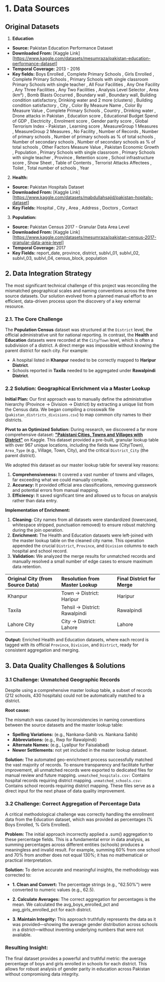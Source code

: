 # 1. Data Sources 

## Original Datasets
1. **Education**  
- **Source:** Pakistan Education Performance Dataset
- **Downloaded From:** [Kaggle Link][https://www.kaggle.com/datasets/mesumraza/pakistan-education-performance-dataset]
- **Temporal Coverage:** 2013 - 2016
- **Key fields:** Boys Enrolled , Complete Primary Schools , Girls Enrolled , Complete Primary Schools , Primary Schools with single classroom Primary Schools with single teacher , All Four Facilities , Any One Facility , Any Three Facilities , Any Two Facilities , Analysis Level Selector , Area (km²) , Bomb Blasts Occurred , Boundary wall , Boundary wall, Building condition satisfactory, Drinking water and 2 more (clusters) , Building condition satisfactory , City , Color By Measure Name , Color By Measure Value , Complete Primary Schools , Country , Drinking water , Drone attacks in Pakistan , Education score , Educational Budget Spend of GDP , Electricity , Enrolment score , Gender parity score , Global Terrorism Index - Pakistan , Learning score , MeasureGroup 1 Measures , MeasureGroup 2 Measures , No Facility , Number of Records , Number of primary schools , Number of primary schools as % of total schools , Number of secondary schools , Number of secondary schools as % of total schools , Other Factors Measure Value , Pakistan Economic Growth , Population , Primary Schools with single classroom , Primary Schools with single teacher , Province , Retention score , School infrastructure score , Show Sheet , Table of Contents , Terrorist Attacks Affectees , Toilet , Total number of schools , Year

2. **Health:**
- **Source:** Pakistan Hospitals Dataset
- **Downloaded From:** [Kaggle Link][https://www.kaggle.com/datasets/mabdullahsajid/pakistan-hopitals-dataset]
- **Key Fields:** Hospital , City , Area , Address , Doctors , Contact

3. **Population:**
- **Source:** Pakistan Census 2017 - Granular Data Area Level
- **Downloaded From:** [Kaggle Link][https://www.kaggle.com/datasets/mesumraza/pakistan-census-2017-granular-data-area-level]
- **Temporal Coverage:** 2017
- **Key Fields:** report_date, province, district, sublvl_01, sublvl_02, sublvl_03, sublvl_04, census_block, population

## 2. Data Integration Strategy

The most significant technical challenge of this project was reconciling the mismatched geographical scales and naming conventions across the three source datasets. Our solution evolved from a planned manual effort to an efficient, data-driven process upon the discovery of a key external resource.

### 2.1. The Core Challenge

The **Population Census** dataset was structured at the `District` level, the official administrative unit for national reporting. In contrast, the **Health** and **Education** datasets were recorded at the `City`/`Town` level, which is often a subdivision of a district. A direct merge was impossible without knowing the parent district for each city. For example:

- A hospital listed in **Khanpur** needed to be correctly mapped to **Haripur District**.
- Schools reported in **Taxila** needed to be aggregated under **Rawalpindi District**.

### 2.2 Solution: Geographical Enrichment via a Master Lookup

**Initial Plan:**
Our first approach was to manually define the administrative hierarchy (Province -> Division -> District) by extracting a unique list from the Census data. We began compiling a crosswalk file (`pakistan_districts_divisions.csv`) to map common city names to their districts.

**Pivot to an Optimized Solution:**
During research, we discovered a far more comprehensive dataset: **["Pakistani Cities, Towns and Villages with District"](https://www.kaggle.com/datasets/imroze/pakistani-cities-towns-and-villages-with-district)** on Kaggle. This dataset provided a pre-built, granular lookup table with over 967 unique locations, including the fields `Name` (City/Town), `Area_Type` (e.g., Village, Town, City), and the critical `District_City` (the parent district).

We adopted this dataset as our master lookup table for several key reasons:

1.  **Comprehensiveness:** It covered a vast number of towns and villages, far exceeding what we could manually compile.
2.  **Accuracy:** It provided official area classifications, removing guesswork and potential errors from manual mapping.
3.  **Efficiency:** It saved significant time and allowed us to focus on analysis rather than data entry.

**Implementation of Enrichment:**

1.  **Cleaning:** City names from all datasets were standardized (lowercased, whitespace stripped, punctuation removed) to ensure robust matching during the join operation.
2.  **Enrichment:** The Health and Education datasets were left-joined with the master lookup table on the cleaned city name. This operation appended the crucial `District`, `Province`, and `Division` columns to each hospital and school record.
3.  **Validation:** We analyzed the merge results for unmatched records and manually resolved a small number of edge cases to ensure maximum data retention.

| Original City (from Source Data) | Resolution from Master Lookup | Final District for Merge |
| :------------------------------- | :---------------------------- | :----------------------- |
| Khanpur                          | Town -> District: Haripur     | Haripur                  |
| Taxila                           | Tehsil -> District: Rawalpindi| Rawalpindi               |
| Lahore City                      | City -> District: Lahore      | Lahore                   |

**Output:** Enriched Health and Education datasets, where each record is tagged with its official `Province`, `Division`, and `District`, ready for consistent aggregation and merging.

## 3. Data Quality Challenges & Solutions

### 3.1 Challenge: Unmatched Geographic Records

Despite using a comprehensive master lookup table, a subset of records (212 schools, 430 hospitals) could not be automatically matched to a district.

**Root cause:**

The mismatch was caused by inconsistencies in naming conventions between the source datasets and the master lookup table:

- **Spelling Variations:** (e.g., Nankana-Sahib vs. Nankana Sahib)
- **Abbreviations:** (e.g., Rwp for Rawalpindi)
- **Alternate Names:** (e.g., Lyallpur for Faisalabad)
- **Newer Settlements:** not yet included in the master lookup dataset.

**Solution:** 
The automated geo-enrichment process successfully matched the vast majority of records. To ensure transparency and facilitate further improvement, all unmatched records were exported to dedicated files for manual review and future mapping.
`unmatched_hospitals.csv:` Contains hospital records requiring district mapping. 
`unmatched_schools.csv:` Contains school records requiring district mapping.
These files serve as a direct input for the next phase of data quality improvement.

### 3.2 Challenge: Correct Aggregation of Percentage Data
A critical methodological challenge was correctly handling the enrollment data from the Education dataset, which was provided as percentages (% Boys Enrolled, % Girls Enrolled).

**Problem:**
The initial approach incorrectly applied a .sum() aggregation to these percentage fields. This is a fundamental error in data analysis, as summing percentages across different entities (schools) produces a meaningless and invalid result. For example, summing 60% from one school and 70% from another does not equal 130%; it has no mathematical or practical interpretation.

**Solution:**
To derive accurate and meaningful insights, the methodology was corrected to:

- **1. Clean and Convert:** The percentage strings (e.g., "62.50%") were converted to numeric values (e.g., 62.5).

- **2. Calculate Averages:** The correct aggregation for percentages is the mean. We calculated the avg_boys_enrolled_pct and avg_girls_enrolled_pct for each district.

- **3. Maintain Integrity:** This approach truthfully represents the data as it was provided—showing the average gender distribution across schools in a district—without inventing underlying numbers that were not available.

### Resulting Insight:
The final dataset provides a powerful and truthful metric: the average percentage of boys and girls enrolled in schools for each district. This allows for robust analysis of gender parity in education across Pakistan without compromising data integrity.